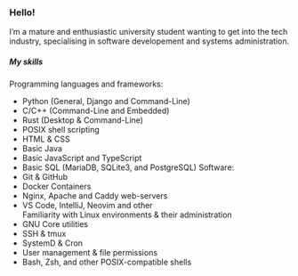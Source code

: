 ### Hello!

I’m a mature and enthusiastic university student wanting to get into the tech industry, specialising in software developement and systems administration.

##### My skills
Programming languages and frameworks:
 - Python (General, Django and Command-Line)
 - C/C++ (Command-Line and Embedded)
 - Rust (Desktop & Command-Line)
 - POSIX shell scripting
 - HTML & CSS
 - Basic Java
 - Basic JavaScript and TypeScript
 - Basic SQL (MariaDB, SQLite3, and PostgreSQL)
Software:
 - Git & GitHub
 - Docker Containers
 - Nginx, Apache and Caddy web-servers
 - VS Code, IntelliJ, Neovim and other    	
Familiarity with Linux environments & their administration
 - GNU Core utilities
 - SSH & tmux
 - SystemD & Cron
 - User management & file permissions
 - Bash, Zsh, and other POSIX-compatible shells

<!--
**Hoverth/Hoverth** is a ✨ _special_ ✨ repository because its `README.md` (this file) appears on your GitHub profile.

Here are some ideas to get you started:

- 🔭 I’m currently working on ...
- 🌱 I’m currently learning ...
- 👯 I’m looking to collaborate on ...
- 🤔 I’m looking for help with ...
- 💬 Ask me about ...
- 📫 How to reach me: ...
- 😄 Pronouns: ...
- ⚡ Fun fact: ...
-->
